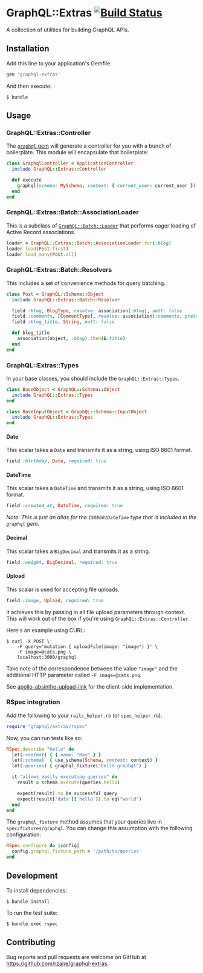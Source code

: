 # GraphQL::Extras [![Build Status](https://travis-ci.org/rzane/graphql-extras.svg?branch=master)](https://travis-ci.org/rzane/graphql-extras)

A collection of utilities for building GraphQL APIs.

## Installation

Add this line to your application's Gemfile:

```ruby
gem 'graphql-extras'
```

And then execute:

    $ bundle

## Usage

### GraphQL::Extras::Controller

The [`graphql` gem](https://github.com/rmosolgo/graphql-ruby) will generate a controller for you with a bunch of boilerplate. This module will encapsulate that boilerplate:

```ruby
class GraphqlController < ApplicationController
  include GraphQL::Extras::Controller

  def execute
    graphql(schema: MySchema, context: { current_user: current_user })
  end
end
```

### GraphQL::Extras::Batch::AssociationLoader

This is a subclass of [`GraphQL::Batch::Loader`](https://github.com/Shopify/graphql-batch) that performs eager loading of Active Record associations.

```ruby
loader = GraphQL::Extras::Batch::AssociationLoader.for(:blog)
loader.load(Post.first)
loader.load_many(Post.all)
```

### GraphQL::Extras::Batch::Resolvers

This includes a set of convenience methods for query batching.

```ruby
class Post < GraphQL::Schema::Object
  include GraphQL::Extras::Batch::Resolver

  field :blog, BlogType, resolve: association(:blog), null: false
  field :comments, [CommentType], resolve: association(:comments, preload: { comments: :user }), null: false
  field :blog_title, String, null: false

  def blog_title
    association(object, :blog).then(&:title)
  end
end
```

### GraphQL::Extras::Types

In your base classes, you should include the `GraphQL::Extras::Types`.

```ruby
class BaseObject < GraphQL::Schema::Object
  include GraphQL::Extras::Types
end

class BaseInputObject < GraphQL::Schema::InputObject
  include GraphQL::Extras::Types
end
```

#### Date

This scalar takes a `Date` and transmits it as a string, using ISO 8601 format.

```ruby
field :birthday, Date, required: true
```

#### DateTime

This scalar takes a `DateTime` and transmits it as a string, using ISO 8601 format.

```ruby
field :created_at, DateTime, required: true
```

*Note: This is just an alias for the `ISO8601DateTime` type that is included in the `graphql` gem.*

#### Decimal

This scalar takes a `BigDecimal` and transmits it as a string.

```ruby
field :weight, BigDecimal, required: true
```

#### Upload

This scalar is used for accepting file uploads.

```ruby
field :image, Upload, required: true
```

It achieves this by passing in all file upload parameters through context. This will work out of the box if you're using `GraphQL::Extras::Controller`.

Here's an example using CURL:

    $ curl -X POST \
        -F query='mutation { uploadFile(image: "image") }' \
        -F image=@cats.png \
        localhost:3000/graphql

Take note of the correspondence between the value `"image"` and the additional HTTP parameter called `-F image=@cats.png`.

See [apollo-absinthe-upload-link](https://github.com/bytewitchcraft/apollo-absinthe-upload-link) for the client-side implementation.

### RSpec integration

Add the following to your `rails_helper.rb` (or `spec_helper.rb`).

```ruby
require "graphql/extras/rspec"
```

Now, you can run tests like so:

```ruby
RSpec.describe "hello" do
  let(:context) { { name: "Ray" } }
  let(:schema)  { use_schema(Schema, context: context) }
  let(:queries) { graphql_fixture("hello.graphql") }

  it "allows easily executing queries" do
    result = schema.execute(queries.hello)

    expect(result).to be_successful_query
    expect(result['data']['hello']).to eq("world")
  end
end
```

The `graphql_fixture` method assumes that your queries live in `spec/fixtures/graphql`. You can change this assumption with the following configuration:

```ruby
RSpec.configure do |config|
  config.graphql_fixture_path = '/path/to/queries'
end
```

## Development

To install dependencies:

    $ bundle install

To run the test suite:

    $ bundle exec rspec

## Contributing

Bug reports and pull requests are welcome on GitHub at https://github.com/rzane/graphql-extras.
